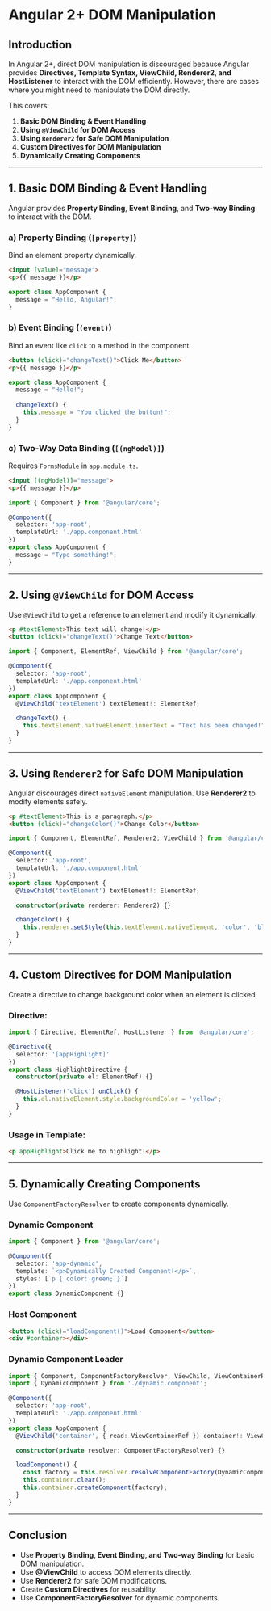 # **Angular 2+ DOM Manipulation**  

## **Introduction**  
In Angular 2+, direct DOM manipulation is discouraged because Angular provides **Directives, Template Syntax, ViewChild, Renderer2, and HostListener** to interact with the DOM efficiently. However, there are cases where you might need to manipulate the DOM directly.  

This covers:  
1. **Basic DOM Binding & Event Handling**  
2. **Using `@ViewChild` for DOM Access**  
3. **Using `Renderer2` for Safe DOM Manipulation**  
4. **Custom Directives for DOM Manipulation**  
5. **Dynamically Creating Components**  

---

## **1. Basic DOM Binding & Event Handling**  
Angular provides **Property Binding**, **Event Binding**, and **Two-way Binding** to interact with the DOM.  

### **a) Property Binding (`[property]`)**  
Bind an element property dynamically.  

```html
<input [value]="message">
<p>{{ message }}</p>
```
```typescript
export class AppComponent {
  message = "Hello, Angular!";
}
```

### **b) Event Binding (`(event)`)**  
Bind an event like `click` to a method in the component.  

```html
<button (click)="changeText()">Click Me</button>
<p>{{ message }}</p>
```
```typescript
export class AppComponent {
  message = "Hello!";
  
  changeText() {
    this.message = "You clicked the button!";
  }
}
```

### **c) Two-Way Data Binding (`[(ngModel)]`)**  
Requires `FormsModule` in `app.module.ts`.  

```html
<input [(ngModel)]="message">
<p>{{ message }}</p>
```
```typescript
import { Component } from '@angular/core';

@Component({
  selector: 'app-root',
  templateUrl: './app.component.html'
})
export class AppComponent {
  message = "Type something!";
}
```

---

## **2. Using `@ViewChild` for DOM Access**  
Use `@ViewChild` to get a reference to an element and modify it dynamically.  

```html
<p #textElement>This text will change!</p>
<button (click)="changeText()">Change Text</button>
```
```typescript
import { Component, ElementRef, ViewChild } from '@angular/core';

@Component({
  selector: 'app-root',
  templateUrl: './app.component.html'
})
export class AppComponent {
  @ViewChild('textElement') textElement!: ElementRef;

  changeText() {
    this.textElement.nativeElement.innerText = "Text has been changed!";
  }
}
```

---

## **3. Using `Renderer2` for Safe DOM Manipulation**  
Angular discourages direct `nativeElement` manipulation. Use **Renderer2** to modify elements safely.  

```html
<p #textElement>This is a paragraph.</p>
<button (click)="changeColor()">Change Color</button>
```
```typescript
import { Component, ElementRef, Renderer2, ViewChild } from '@angular/core';

@Component({
  selector: 'app-root',
  templateUrl: './app.component.html'
})
export class AppComponent {
  @ViewChild('textElement') textElement!: ElementRef;

  constructor(private renderer: Renderer2) {}

  changeColor() {
    this.renderer.setStyle(this.textElement.nativeElement, 'color', 'blue');
  }
}
```

---

## **4. Custom Directives for DOM Manipulation**  
Create a directive to change background color when an element is clicked.  

### **Directive:**
```typescript
import { Directive, ElementRef, HostListener } from '@angular/core';

@Directive({
  selector: '[appHighlight]'
})
export class HighlightDirective {
  constructor(private el: ElementRef) {}

  @HostListener('click') onClick() {
    this.el.nativeElement.style.backgroundColor = 'yellow';
  }
}
```

### **Usage in Template:**
```html
<p appHighlight>Click me to highlight!</p>
```

---

## **5. Dynamically Creating Components**  
Use `ComponentFactoryResolver` to create components dynamically.  

### **Dynamic Component**
```typescript
import { Component } from '@angular/core';

@Component({
  selector: 'app-dynamic',
  template: `<p>Dynamically Created Component!</p>`,
  styles: [`p { color: green; }`]
})
export class DynamicComponent {}
```

### **Host Component**
```html
<button (click)="loadComponent()">Load Component</button>
<div #container></div>
```

### **Dynamic Component Loader**
```typescript
import { Component, ComponentFactoryResolver, ViewChild, ViewContainerRef } from '@angular/core';
import { DynamicComponent } from './dynamic.component';

@Component({
  selector: 'app-root',
  templateUrl: './app.component.html'
})
export class AppComponent {
  @ViewChild('container', { read: ViewContainerRef }) container!: ViewContainerRef;

  constructor(private resolver: ComponentFactoryResolver) {}

  loadComponent() {
    const factory = this.resolver.resolveComponentFactory(DynamicComponent);
    this.container.clear();
    this.container.createComponent(factory);
  }
}
```

---

## **Conclusion**  
- Use **Property Binding, Event Binding, and Two-way Binding** for basic DOM manipulation.  
- Use **@ViewChild** to access DOM elements directly.  
- Use **Renderer2** for safe DOM modifications.  
- Create **Custom Directives** for reusability.  
- Use **ComponentFactoryResolver** for dynamic components.  
